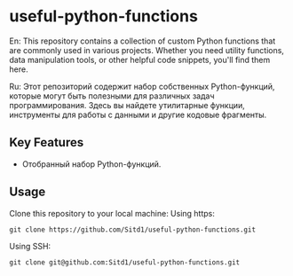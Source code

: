 # useful-python-functions

En: This repository contains a collection of custom Python functions that are commonly used in various projects. Whether you need utility functions, data manipulation tools, or other helpful code snippets, you'll find them here.

Ru: Этот репозиторий содержит набор собственных Python-функций, которые могут быть полезными для различных задач программирования. Здесь вы найдете утилитарные функции, инструменты для работы с данными и другие кодовые фрагменты.


## Key Features

- Отобранный набор Python-функций.


## Usage

Clone this repository to your local machine:
Using https:
```shell
git clone https://github.com/Sitd1/useful-python-functions.git
```
Using SSH:
```shell
git clone git@github.com:Sitd1/useful-python-functions.git
```

